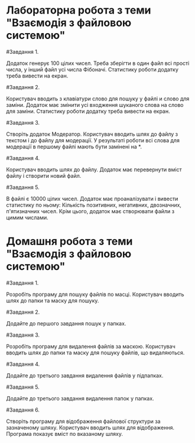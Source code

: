 # Лабораторна робота з теми "Взаємодія з файловою системою"

#Завдання 1.

Додаток генерує 100 цілих чисел. Треба зберігти в один файл всі прості числа, у інший файл усі числа Фібоначі. Статистику роботи додатку треба вивести на екран.

#Завдання 2.

Користувач вводить з клавіатури слово для пошуку у файлі и слово для заміни. Додаток має змінити усі входження шуканого слова на слово для заміни. Статистику роботи додатку треба вивести на екран.

#Завдання 3.

Створіть додаток Модератор. Користувач вводить шлях до файлу з текстом і до файлу для модерації. У результаті роботи всі слова для модерації в першому файлі мають бути замінені на *.

#Завдання 4.

Користувач вводить шлях до файлу. Додаток має перевернути вміст файлу і створити новий файл.

#Завдання 5.

В файлі є 10000 цілих чисел. Додаток має проаналізувати і вивести статистику по ньому: 
Кількість позитивних, негативних, двозначних, п'ятизначних чисел. Крім цього, додаток має створювати файли з цимим числами.


# Домашня робота з теми "Взаємодія з файловою системою"

#Завдання 1.

Розробіть програму для пошуку файлів по масці.
Користувач вводить шлях до папки та маску для пошуку.

#Завдання 2.

Додайте до першого завдання пошук у папках.

#Завдання 3.

Розробіть програму для видалення файлів за маскою.
Користувач вводить шлях до папки та маску для пошуку
файлів, що видаляються.

#Завдання 4.

Додайте до третього завдання видалення файлів у підпапках.

#Завдання 5.

Додайте до третього завдання видалення папок у папках.

#Завдання 6.

Створіть програму для відображення файлової структури за
зазначеному шляху. Користувач вводить шлях для відображення.
Програма показує вміст по вказаному шляху.
